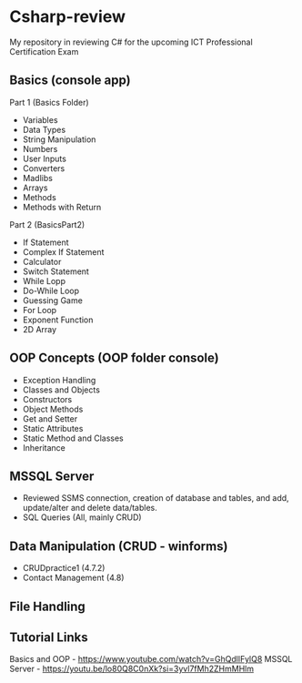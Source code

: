 # Csharp-review

My repository in reviewing C# for the upcoming ICT Professional Certification Exam

## Basics (console app)

Part 1 (Basics Folder)
- Variables
- Data Types
- String Manipulation
- Numbers
- User Inputs
- Converters
- Madlibs
- Arrays
- Methods
- Methods with Return

Part 2 (BasicsPart2)
- If Statement
- Complex If Statement
- Calculator
- Switch Statement
- While Lopp
- Do-While Loop
- Guessing Game
- For Loop
- Exponent Function
- 2D Array

## OOP Concepts (OOP folder console)
- Exception Handling
- Classes and Objects
- Constructors
- Object Methods
- Get and Setter
- Static Attributes
- Static Method and Classes
- Inheritance

## MSSQL Server
- Reviewed SSMS connection, creation of database and tables, and add, update/alter and delete data/tables.
- SQL Queries (All, mainly CRUD)

## Data Manipulation (CRUD - winforms)
- CRUDpractice1 (4.7.2)
- Contact Management (4.8)



## File Handling 



## Tutorial Links
Basics and OOP - https://www.youtube.com/watch?v=GhQdlIFylQ8
MSSQL Server - https://youtu.be/lo80Q8C0nXk?si=3yvl7fMh2ZHmMHlm